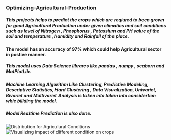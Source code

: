 ### Optimizing-Agricultural-Production
##### This projects helps to predict the crops which are reqiured to been grown for good Agricultural Production under given climatics and soil conditions such as level of Nitrogen , Phosphorus , Potassium and PH value of the soil and temperature , humidity and Rainfall of the place. 
#### The model has an accuracy of 97% which could help Agricultural sector in postive manner.
##### This model uses Data Science librares like pandas , numpy , seaborn and MatPlotLib.
##### Machine Learning Algorithm Like Clustering, Predictive Modeling, Descriptive Statistics, Hard Clustering , Data Visualization, Univariet, Bivariet and Multivariet Analysis is taken into taken into considertion whie biliding the model.
##### Model Realtime Prediction is also done.
![Distribution for Agriculural Conditions](https://user-images.githubusercontent.com/77277281/176017448-a985e424-6ade-484a-8ce1-49dbbae50c65.png)
![Visualizing impact of different condition on crops](https://user-images.githubusercontent.com/77277281/176017876-c6c90a58-5541-438c-8af8-367b8b4cf0f5.png)


